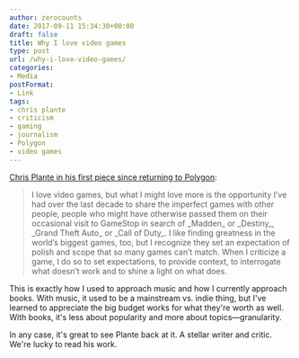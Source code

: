```yaml
---
author: zerocounts
date: 2017-09-11 15:34:30+00:00
draft: false
title: Why I love video games
type: post
url: /why-i-love-video-games/
categories:
- Media
postFormat:
- Link
tags:
- chris plante
- criticism
- gaming
- journalism
- Polygon
- video games
---
```


[Chris Plante in his first piece since returning to Polygon](https://www.polygon.com/2017/9/11/16277334/the-best-video-games):


<blockquote>I love video games, but what I might love more is the opportunity I’ve had over the last decade to share the imperfect games with other people, people who might have otherwise passed them on their occasional visit to GameStop in search of _Madden_ or _Destiny_, _Grand Theft Auto_ or _Call of Duty_. I like finding greatness in the world’s biggest games, too, but I recognize they set an expectation of polish and scope that so many games can’t match. When I criticize a game, I do so to set expectations, to provide context, to interrogate what doesn’t work and to shine a light on what does.</blockquote>


This is exactly how I used to approach music and how I currently approach books. With music, it used to be a mainstream vs. indie thing, but I've learned to appreciate the big budget works for what they're worth as well. With books, it's less about popularity and more about topics—granularity.

In any case, it's great to see Plante back at it. A stellar writer and critic. We're lucky to read his work.
